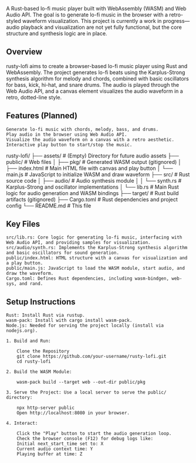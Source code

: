 A Rust-based lo-fi music player built with WebAssembly (WASM) and Web Audio API. The goal is to generate lo-fi music in the browser with a retro-styled waveform visualization. This project is currently a work in progress—audio playback and visualization are not yet fully functional, but the core structure and synthesis logic are in place.

## Overview
rusty-lofi aims to create a browser-based lo-fi music player using Rust and WebAssembly. The project generates lo-fi beats using the Karplus-Strong synthesis algorithm for melody and chords, combined with basic oscillators for bass, kick, hi-hat, and snare drums. The audio is played through the Web Audio API, and a canvas element visualizes the audio waveform in a retro, dotted-line style.

## Features (Planned)
	Generate lo-fi music with chords, melody, bass, and drums.
	Play audio in the browser using Web Audio API.
	Visualize the audio waveform on a canvas with a retro aesthetic.
	Interactive play button to start/stop the music.

rusty-lofi/
├── assets/              # (Empty) Directory for future audio assets
├── public/              # Web files
│   ├── pkg/             # Generated WASM output (gitignored)
│   ├── index.html       # Main HTML file with canvas and play button
│   └── main.js          # JavaScript to initialize WASM and draw waveform
├── src/                 # Rust source code
│   ├── audio/           # Audio synthesis module
│   │   └── synth.rs     # Karplus-Strong and oscillator implementations
│   └── lib.rs           # Main Rust logic for audio generation and WASM bindings
├── target/              # Rust build artifacts (gitignored)
├── Cargo.toml           # Rust dependencies and project config
└── README.md            # This file

## Key Files

	src/lib.rs: Core logic for generating lo-fi music, interfacing with Web Audio API, and providing samples for visualization.
	src/audio/synth.rs: Implements the Karplus-Strong synthesis algorithm and basic oscillators for sound generation.
	public/index.html: HTML structure with a canvas for visualization and a play button.
	public/main.js: JavaScript to load the WASM module, start audio, and draw the waveform.
	Cargo.toml: Defines Rust dependencies, including wasm-bindgen, web-sys, and rand.
	
## Setup Instructions
	
	Rust: Install Rust via rustup.
	wasm-pack: Install with cargo install wasm-pack.
	Node.js: Needed for serving the project locally (install via nodejs.org).
	
	1. Build and Run:
	
		Clone the Repository
		git clone https://github.com/your-username/rusty-lofi.git
		cd rusty-lofi
	
	2. Build the WASM Module:
	
		wasm-pack build --target web --out-dir public/pkg
	
	3. Serve the Project: Use a local server to serve the public/ directory:
	
		npx http-server public
		Open http://localhost:8080 in your browser.
		
	4. Interact:
	
		Click the "Play" button to start the audio generation loop.
		Check the browser console (F12) for debug logs like:
		Initial next_start_time set to: X
		Current audio context time: Y
		Playing buffer at time: Z